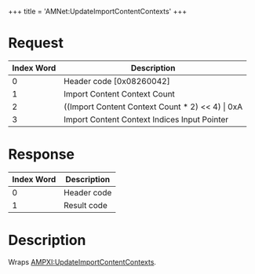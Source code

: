 +++
title = 'AMNet:UpdateImportContentContexts'
+++

# Request

| Index Word | Description                                         |
|------------|-----------------------------------------------------|
| 0          | Header code \[0x08260042\]                          |
| 1          | Import Content Context Count                        |
| 2          | ((Import Content Context Count \* 2) \<\< 4) \| 0xA |
| 3          | Import Content Context Indices Input Pointer        |

# Response

| Index Word | Description |
|------------|-------------|
| 0          | Header code |
| 1          | Result code |

# Description

Wraps
[AMPXI:UpdateImportContentContexts](AMPXI:UpdateImportContentContexts "wikilink").